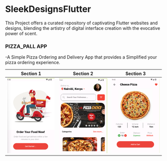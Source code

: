 # SleekDesignsFlutter

This Project offers a curated repository of captivating Flutter websites and designs, blending the artistry of digital interface creation with the evocative power of scent.

### PIZZA_PALL APP

-A Simple Pizza Ordering and Delivery App that provides a Simplified your pizza ordering experience.

| Section 1                                                               | Section 2                                                               | Section 3                                                               |
| ----------------------------------------------------------------------- | ----------------------------------------------------------------------- | ----------------------------------------------------------------------- |
| ![plot](./pizza_pal/assets/images/Screenshot%202024-05-18%20011646.png) | ![plot](./pizza_pal/assets/images/Screenshot%202024-05-18%20011722.png) | ![plot](./pizza_pal/assets/images/Screenshot%202024-05-18%20011752.png) |
